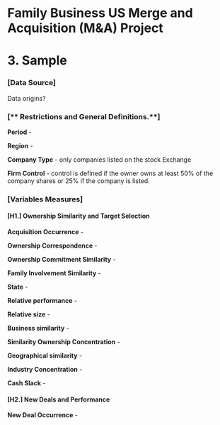 # Family Business US Merge and Acquisition (M&A) Project

# 3. Sample  
  
### [**Data Source**]  
Data origins?  
  
### [** Restrictions and General Definitions.**]  
**Period** -  
  
**Region** -  
  
**Company Type** -  only companies listed on the stock Exchange  
  
**Firm Control** - control is defined if the owner owns at least 50% of the company shares or 25% if the company is listed.  
  
  
### [**Variables Measures**]  


#### [**H1.**] Ownership Similarity and Target Selection  

**Acquisition Occurrence** -  
  
**Ownership Correspondence** -  
  
**Ownership Commitment Similarity** -  
  
**Family Involvement Similarity** -  
  
**State** -  
  
**Relative performance** -  

**Relative size** -  
  
**Business similarity** -  
  
**Similarity Ownership Concentration** -  
  
**Geographical similarity** -  
  
**Industry Concentration** -  

**Cash Slack** -  
  
    
#### [**H2.**] New Deals and Performance  
  
**New Deal Occurrence** -  
